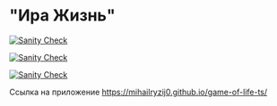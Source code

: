 # "Ира Жизнь"

[![Sanity Check](https://github.com/mihailryzij0/game-of-life-ts/actions/workflows/sanity-check.yml/badge.svg?branch=hw/9)](https://github.com/mihailryzij0/game-of-life-ts/actions/workflows/sanity-check.yml)

[![Sanity Check](https://github.com/mihailryzij0/game-of-life-ts/actions/workflows/deploy.yml/badge.svg?branch=hw/9)](https://github.com/mihailryzij0/game-of-life-ts/actions/workflows/deploy.yml)

[![Sanity Check](https://github.com/mihailryzij0/game-of-life-ts/actions/workflows/coverage.yml/badge.svg?branch=hw/9)](https://github.com/mihailryzij0/game-of-life-ts/actions/workflows/coverage.yml)

Ссылка на приложение https://mihailryzij0.github.io/game-of-life-ts/
